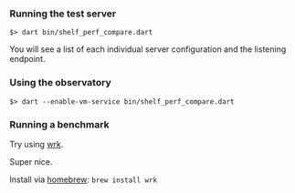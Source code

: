 ### Running the test server

```
$> dart bin/shelf_perf_compare.dart
```

You will see a list of each individual server configuration and the listening endpoint.

### Using the observatory

```
$> dart --enable-vm-service bin/shelf_perf_compare.dart
```

### Running a benchmark

Try using [wrk](https://github.com/wg/wrk).

Super nice.

Install via [homebrew](http://brew.sh/): `brew install wrk`
